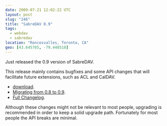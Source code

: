 ```yaml
---
date: 2009-07-21 12:02:22 UTC
layout: post
slug: "246"
title: "SabreDAV 0.9"
tags:
  - webdav
  - sabredav
location: "Roncesvalles, Toronto, CA"
geo: [43.645785, -79.448518]
---
```

Just released the 0.9 version of SabreDAV.

This release mainly contains bugfixes and some API changes that will
facilitate future extensions, such as ACL and CalDAV.

* [download][1].
* [Migrating from 0.8 to 0.9][2].
* [Full Changelog][3].

Although these changes might not be relevant to most people, upgrading is
recommended in order to keep a solid upgrade path. Fortunately for most people
the API breaks are minimal.

[1]: https://github.com/fruux/sabre-dav/releases/
[2]: http://sabre.io/dav/upgrade/0.8-to-0.9/
[3]: https://github.com/fruux/sabre-dav/blob/master/ChangeLog.md
